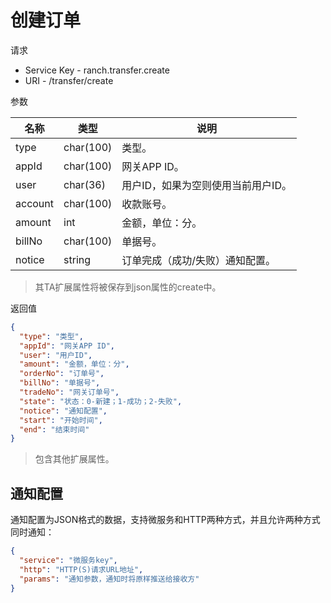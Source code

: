 # 创建订单

请求
- Service Key - ranch.transfer.create
- URI - /transfer/create

参数

|名称|类型|说明|
|---|---|---|
|type|char(100)|类型。|
|appId|char(100)|网关APP ID。|
|user|char(36)|用户ID，如果为空则使用当前用户ID。|
|account|char(100)|收款账号。|
|amount|int|金额，单位：分。|
|billNo|char(100)|单据号。|
|notice|string|订单完成（成功/失败）通知配置。|

> 其TA扩展属性将被保存到json属性的create中。

返回值
```json
{
  "type": "类型",
  "appId": "网关APP ID",
  "user": "用户ID",
  "amount": "金额，单位：分",
  "orderNo": "订单号",
  "billNo": "单据号",
  "tradeNo": "网关订单号",
  "state": "状态：0-新建；1-成功；2-失败",
  "notice": "通知配置",
  "start": "开始时间",
  "end": "结束时间"
}
```

> 包含其他扩展属性。

## 通知配置

通知配置为JSON格式的数据，支持微服务和HTTP两种方式，并且允许两种方式同时通知：

```json
{
  "service": "微服务key",
  "http": "HTTP(S)请求URL地址",
  "params": "通知参数，通知时将原样推送给接收方"
}
```